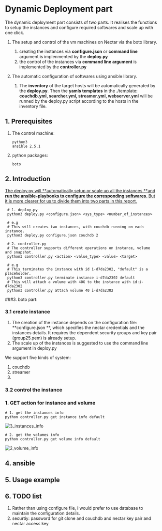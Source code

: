 # Dynamic Deployment part

The dynamic deployment part consists of two parts. It realises the functions to setup the instances and configure required softwares and scale up with one click.

1. The setup and control of the vm machines on Nectar via the boto library.
   1. creating the instances via **configure.json** or **command line** argument is implenmented by the **deploy.py**
   2. the control of the instances via **command line argument** is implemented by the **controller.py**


2. The automatic configuration of softwares using ansible library.
   1. The **inventory** of the target hosts will be automatically generated by the **deploy.py**. Then the **yamls templates** in the ./template: **couchdb.yml, searcher.yml, streamer.yml, webserver.yml** will be runned by the deploy.py script according to the hosts in the inventory file.

## 1. Prerequisites

1. The control machine:

   ```shell
   python3
   ansible 2.5.1
   ```

2. python packages:

   ```
   boto
   ```

## 2. Introduction

<u>The deploy.py will **automatically setup or scale up all the instances **and **run the ansible-playbooks to configure the corresponding softwares**. But it is more clearer for us to divide them into two parts in this report.</u>

```shell
 # 1. deploy.py
 python3 deploy.py <configure.json> <sys_type> <number_of_instances>
 
 # e.g
 # This will creates two instances, with couchdb running on each instance.
 python3 deploy.py configure.json couchdb 2
 
 # 2. controller.py
 # The controller supports different operations on instance, volume   and snapshot.
 python3 controller.py <action> <value_type> <value> <target>
 
 # e.g
 # This terminates the instance with id i-d7da2302, "default" is a placeholder.
 python3 controller.py terminate instance i-d7da2302 default
 # This will attach a volume with 40G to the instance with id:i-d7da2302
 python3 controller.py attach volume 40 i-d7da2302
```

###3. boto part:

### 3.1 create instance

1. The creation of the instance depends on the configuration file: **configure.json **, which specifies the nectar credentials and the instances details. It requires the dependent security groups and key pair (group25.pem) is already setup.
2. The scale up of the instances is suggested to use the command line argument in deploy.py



We support five kinds of system:

1. couchdb
2. streamer
3. ​

### 3.2 control the instance

### 1. GET action for instance and volume

```shell
# 1. get the instances info
python controller.py get instance info default
```

![3_instances_info](/Users/youshaoxiao/PycharmProjects/cluster_and_cloud_2018/1_vm_scripts/2_vm_setup/0_default2/readme_images/3_instances_info.jpg)

```shell
# 2. get the volumes info
python controller.py get volume info default
```

![2_volume_info](/Users/youshaoxiao/PycharmProjects/cluster_and_cloud_2018/1_vm_scripts/2_vm_setup/0_default2/readme_images/2_volume_info.jpg)



## 

## 4. ansible



## 5. Usage example

## 6. TODO list

1. Rather than using configure file, i would prefer to use database to maintain the configuration details.
2. securtiy: password for git clone and couchdb and nectar key pair and nectar access key